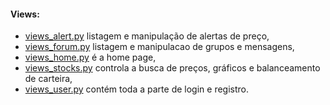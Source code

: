 #### Views:

- [views_alert.py](views_alert.py) listagem e manipulação de alertas de preço,
- [views_forum.py](views_forum.py) listagem e manipulacao de grupos e mensagens,
- [views_home.py](views_home.py) é a home page,
- [views_stocks.py](views_stocks.py) controla a busca de preços, gráficos e balanceamento de carteira,
- [views_user.py](views_user.py) contém toda a parte de login e registro.
